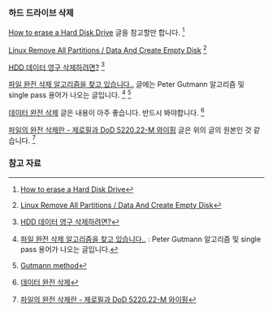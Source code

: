 ### 하드 드라이브 삭제

[How to erase a Hard Disk Drive](http://stackoverflow.com/questions/13390843/how-to-erase-a-hard-disk-drive) 글을 참고할만 합니다. [^stackoverflow-13390843]

[Linux Remove All Partitions / Data And Create Empty Disk](https://www.cyberciti.biz/faq/linux-remove-all-partitions-data-empty-disk/) [^cyberciti-empty-disk]

[HDD 데이터 영구 삭제하려면?](https://kldp.org/node/86456) [^kldp-86456]

[파일 완전 삭제 알고리즘을 찾고 있습니다..](https://kldp.org/node/149076) 글에는 Peter Gutmann 알고리즘 및 single pass 용어가 나오는 글입니다. [^kldp-149076] [^wikipedia-gutmann]

[데이터 완전 삭제](https://zqktlwi4fecvo6ri.onion.to/wiki/데이터_완전_삭제) 글은 내용이 아주 좋습니다. 반드시 봐야합니다. [^zqktlwi4fecvo6ri]

[파일의 완전 삭제란 - 제로필과 DoD 5220.22-M 와이핑](http://cappleblog.co.kr/78) 글은 위의 글의 원본인 것 같습니다. [^cappleblog-78]

### 참고 자료

[^stackoverflow-13390843]: [How to erase a Hard Disk Drive](http://stackoverflow.com/questions/13390843/how-to-erase-a-hard-disk-drive)

[^cyberciti-empty-disk]: [Linux Remove All Partitions / Data And Create Empty Disk](https://www.cyberciti.biz/faq/linux-remove-all-partitions-data-empty-disk/)

[^kldp-86456]: [HDD 데이터 영구 삭제하려면?](https://kldp.org/node/86456)

[^kldp-149076]: [파일 완전 삭제 알고리즘을 찾고 있습니다..](https://kldp.org/node/149076) : Peter Gutmann 알고리즘 및 single pass 용어가 나오는 글입니다.

[^wikipedia-gutmann]: [Gutmann method](https://en.wikipedia.org/wiki/Gutmann_method)

[^zqktlwi4fecvo6ri]: [데이터 완전 삭제](https://zqktlwi4fecvo6ri.onion.to/wiki/데이터_완전_삭제)

[^cappleblog-78]: [파일의 완전 삭제란 - 제로필과 DoD 5220.22-M 와이핑](http://cappleblog.co.kr/78)
